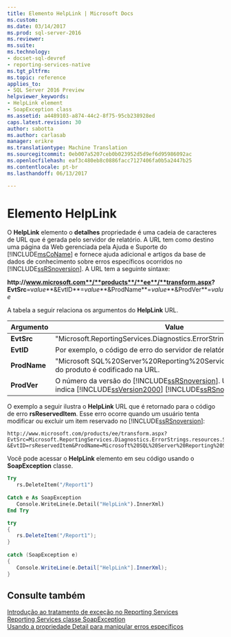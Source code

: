 ```yaml
---
title: Elemento HelpLink | Microsoft Docs
ms.custom: 
ms.date: 03/14/2017
ms.prod: sql-server-2016
ms.reviewer: 
ms.suite: 
ms.technology:
- docset-sql-devref
- reporting-services-native
ms.tgt_pltfrm: 
ms.topic: reference
applies_to:
- SQL Server 2016 Preview
helpviewer_keywords:
- HelpLink element
- SoapException class
ms.assetid: a4489103-a874-44c2-8f75-95cb238928ed
caps.latest.revision: 30
author: sabotta
ms.author: carlasab
manager: erikre
ms.translationtype: Machine Translation
ms.sourcegitcommit: 0eb007a5207ceb0b023952d5d9ef6d95986092ac
ms.openlocfilehash: eaf3c480eb8c0886facc7127406fa0b5a2447b25
ms.contentlocale: pt-br
ms.lasthandoff: 06/13/2017

---
```

# <a name="helplink-element"></a>Elemento HelpLink
  O **HelpLink** elemento o **detalhes** propriedade é uma cadeia de caracteres de URL que é gerada pelo servidor de relatório. A URL tem como destino uma página da Web gerenciada pela Ajuda e Suporte do [!INCLUDE[msCoName](../../../includes/msconame-md.md)] e fornece ajuda adicional e artigos da base de dados de conhecimento sobre erros específicos ocorridos no [!INCLUDE[ssRSnoversion](../../../includes/ssrsnoversion-md.md)]. A URL tem a seguinte sintaxe:  
  
 **http://**www.microsoft.com**/**products**/**ee**/**transform.aspx**? EvtSrc**=v*alue***&EvtID**=*value***&ProdName**=*value***&ProdVer**=*value*  
  
 A tabela a seguir relaciona os argumentos do **HelpLink** URL.  
  
|Argumento|Value|  
|--------------|-----------|  
|**EvtSrc**|"Microsoft.ReportingServices.Diagnostics.ErrorStrings.resources.Strings"|  
|**EvtID**|Por exemplo, o código de erro do servidor de relatório, rsReservedItem.|  
|**ProdName**|"Microsoft SQL%20Server%20Reporting%20Services". O valor do nome do produto é codificado na URL.|  
|**ProdVer**|O número da versão do [!INCLUDE[ssRSnoversion](../../../includes/ssrsnoversion-md.md)]. Um valor "8.00" indica [!INCLUDE[ssVersion2000](../../../includes/ssversion2000-md.md)] [!INCLUDE[ssRSnoversion](../../../includes/ssrsnoversion-md.md)].|  
  
 O exemplo a seguir ilustra o **HelpLink** URL que é retornado para o código de erro **rsReservedItem**. Esse erro ocorre quando um usuário tenta modificar ou excluir um item reservado no [!INCLUDE[ssRSnoversion](../../../includes/ssrsnoversion-md.md)]:  
  
```  
http://www.microsoft.com/products/ee/transform.aspx?  
EvtSrc=Microsoft.ReportingServices.Diagnostics.ErrorStrings.resources.Strings  
&EvtID=rsReservedItem&ProdName=Microsoft%20SQL%20Server%20Reporting%20Services&ProdVer=8.00  
```  
  
 Você pode acessar o **HelpLink** elemento em seu código usando o **SoapException** classe.  
  
```vb  
Try  
   rs.DeleteItem("/Report1")  
  
Catch e As SoapException  
   Console.WriteLine(e.Detail("HelpLink").InnerXml)  
End Try  
```  
  
```csharp  
try  
{  
   rs.DeleteItem("/Report1");  
}  
  
catch (SoapException e)  
{  
   Console.WriteLine(e.Detail["HelpLink"].InnerXml);  
}  
```  
  
## <a name="see-also"></a>Consulte também  
 [Introdução ao tratamento de exceção no Reporting Services](../../../reporting-services/report-server-web-service-net-framework-exception-handling/introducing-exception-handling-in-reporting-services.md)   
 [Reporting Services classe SoapException](../../../reporting-services/report-server-web-service-net-framework-exception-handling/soapexception-class/reporting-services-soapexception-class.md)   
 [Usando a propriedade Detail para manipular erros específicos](../../../reporting-services/report-server-web-service-net-framework-exception-handling/best-practices/using-the-detail-property-to-handle-specific-errors.md)  
  
  

